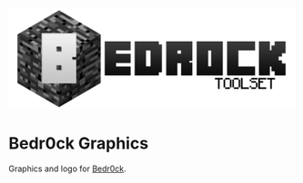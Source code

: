 <div align="center">
<img src="https://github.com/bedr0ck/graphics/raw/master/full-logo-b.png" width="650" height="auto"/>
</div>

# Bedr0ck Graphics

Graphics and logo for [Bedr0ck](https://github.com/bedr0ck).